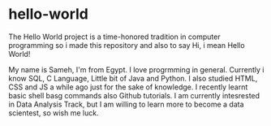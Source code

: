 # hello-world
The Hello World project is a time-honored tradition in computer programming so i made this repository and also to say Hi, i mean Hello World!

My name is Sameh, I'm from Egypt. I love progrmming in general. Currently i know SQL, C Language, Little bit of Java and Python. I also studied HTML, CSS and JS a while ago just for the sake of knowledge.
I recently learnt basic shell basg commands also Github tutorials.
 I am currently intesrested in Data Analysis Track, but I am willing to learn more to become a data scientest, so wish me luck. 
